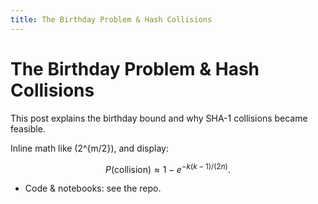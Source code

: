 ```yaml
---
title: The Birthday Problem & Hash Collisions
---
```


# The Birthday Problem & Hash Collisions

This post explains the birthday bound and why SHA-1 collisions became feasible.

Inline math like \(2^{m/2}\), and display:

$$
P(\text{collision}) \approx 1 - e^{-k(k-1)/(2n)}.
$$

- Code & notebooks: see the repo.


<script id="MathJax-script" async
  src="https://cdn.jsdelivr.net/npm/mathjax@3/es5/tex-mml-chtml.js"></script>

